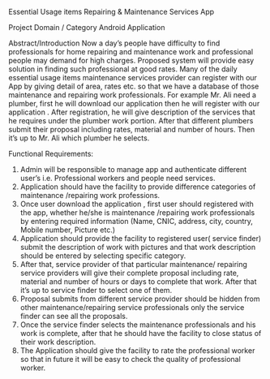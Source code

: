 Essential Usage items Repairing & Maintenance Services App

Project Domain / Category
Android Application

Abstract/Introduction
Now a day’s people have difficulty to find professionals for home repairing and maintenance work and professional people may demand for high charges. Proposed system will provide easy solution in finding such professional at good rates. Many of the daily essential usage items maintenance services provider can register with our App by giving detail of area, rates etc. so that we have a database of those maintenance and repairing work professionals. For example  Mr. Ali need a plumber, first he will download our application then he will register with our application . After registration, he will give description of the services that he requires under the plumber work portion.  After that different plumbers submit their proposal including rates, material and number of hours. Then it’s up to Mr. Ali which plumber he selects.

Functional Requirements:
1.	Admin will be responsible to manage app and authenticate different user’s i.e. Professional workers and people need services.
2.	Application should have the facility to provide difference categories of maintenance /repairing work professions.
3.	Once user download the application , first  user should registered with the app, whether he/she is maintenance /repairing work professionals by entering required information (Name, CNIC, address, city, country, Mobile number, Picture etc.)
4.	Application should provide the facility to registered user( service finder) submit the description of work with pictures and that work description should be entered by selecting specific category.
5.	After that, service provider of that particular maintenance/ repairing service providers will give their complete proposal including rate, material and number of hours or days to complete that work. After that it’s up to service finder to select one of them.
6.	Proposal submits from different service provider should be hidden from other maintenance/repairing service professionals only the service finder can see all the proposals.
7.	Once the service finder selects the maintenance professionals and his work is complete, after that he should have the facility to close status of their work description.
8.	The Application should give the facility to rate the professional worker so that in future it will be easy to check the quality of professional worker.


